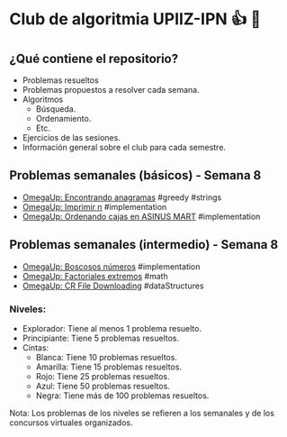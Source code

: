 # Club de algoritmia UPIIZ-IPN :+1: :dragon:
## ¿Qué contiene el repositorio?
* Problemas resueltos
 * Problemas propuestos a resolver cada semana.
* Algoritmos
  * Búsqueda.
  * Ordenamiento.
  * Etc.
 * Ejercicios de las sesiones.
 * Información general sobre el club para cada semestre.
  
## Problemas semanales (básicos) - Semana 8
* [OmegaUp: Encontrando anagramas](https://omegaup.com/arena/problem/Encontrando-Anagramas#problems) #greedy #strings
* [OmegaUp: Imprimir n](https://omegaup.com/arena/problem/Imprimir-N#problems) #implementation
* [OmegaUp: Ordenando cajas en ASINUS MART](https://omegaup.com/arena/problem/Ordenando-cajas#problems) #implementation

## Problemas semanales (intermedio) - Semana 8
 * [OmegaUp: Boscosos números](https://omegaup.com/arena/problem/Boscosos-Numeros#problems) #implementation
 * [OmegaUp: Factoriales extremos](https://omegaup.com/arena/problem/Factoriales-extremos#problems) #math
 * [OmegaUp: CR File Downloading](https://omegaup.com/arena/problem/CR-File-downloading#problems) #dataStructures
 
 
### Niveles:
* Explorador: Tiene al menos 1 problema resuelto.
* Principiante: Tiene 5 problemas resueltos.
* Cintas:
    * Blanca: Tiene 10 problemas resueltos.
    * Amarilla: Tiene 15 problemas resueltos.
    * Rojo: Tiene 25 problemas resueltos.
    * Azul: Tiene 50 problemas resueltos.
    * Negra: Tiene más de 100 problemas resueltos.

Nota: Los problemas de los niveles se refieren a los semanales y de los concursos virtuales organizados.
